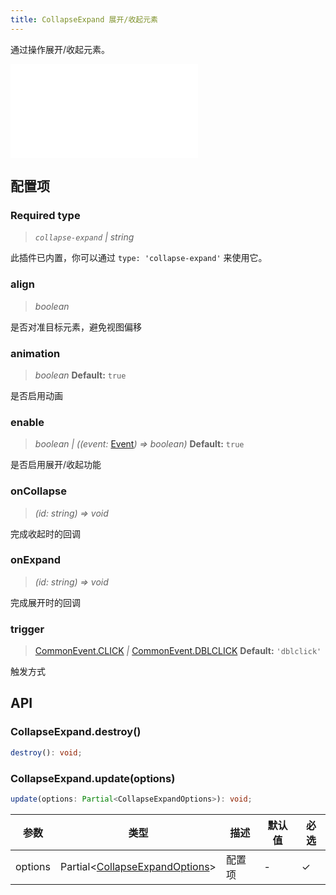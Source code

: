 ```yaml
---
title: CollapseExpand 展开/收起元素
---
```


通过操作展开/收起元素。

<embed src="@/common/api/behaviors/collapse-expand.md"></embed>

## 配置项

### <Badge type="success">Required</Badge> type

> _`collapse-expand` \| string_

此插件已内置，你可以通过 `type: 'collapse-expand'` 来使用它。

### align

> _boolean_

是否对准目标元素，避免视图偏移

### animation

> _boolean_ **Default:** `true`

是否启用动画

### enable

> _boolean \| ((event:_ [Event](/api/event#事件对象属性)_) => boolean)_ **Default:** `true`

是否启用展开/收起功能

### onCollapse

> _(id: string) => void_

完成收起时的回调

### onExpand

> _(id: string) => void_

完成展开时的回调

### trigger

> [CommonEvent.CLICK](/api/event#通用事件-commonevent) _\|_ [CommonEvent.DBLCLICK](/api/event#通用事件-commonevent) **Default:** `'dblclick'`

触发方式

## API

### CollapseExpand.destroy()

```typescript
destroy(): void;
```

### CollapseExpand.update(options)

```typescript
update(options: Partial<CollapseExpandOptions>): void;
```

| 参数    | 类型                                      | 描述   | 默认值 | 必选 |
| ------- | ----------------------------------------- | ------ | ------ | ---- |
| options | Partial<[CollapseExpandOptions](#配置项)> | 配置项 | -      | ✓    |
